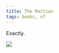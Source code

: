 ```yaml
---
title: The Martian
tags: books, sf
---
```


Exactly.

![](http://imgs.xkcd.com/comics/the_martian.png)
